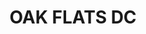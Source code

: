 ---
lastmod: '2025-04-06T06:05:20+00:00'
latitude: -34.592433
layout: suburb
longitude: 150.84584
postcode: '2529'
state: NSW
title: OAK FLATS DC
url: /nsw/oak-flats-dc/
---